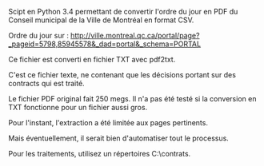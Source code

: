 Scipt en Python 3.4 permettant de convertir l'ordre du jour en PDF du Conseil municipal de la Ville de Montréal en format CSV.

Ordre du jour sur : http://ville.montreal.qc.ca/portal/page?_pageid=5798,85945578&_dad=portal&_schema=PORTAL

Ce fichier est converti en fichier TXT avec pdf2txt.

C'est ce fichier texte, ne contenant que les décisions portant sur des contracts qui est traité.

Le fichier PDF original fait 250 megs. Il n'a pas été testé si la conversion en TXT fonctionne pour un fichier aussi gros.

Pour l'instant, l'extraction a été limitée aux pages pertinents.

Mais éventuellement, il serait bien d'automatiser tout le processus.

Pour les traitements, utilisez un répertoires C:\contrats.
